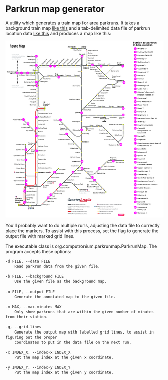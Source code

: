 # Parkrun map generator

A utility which generates a train map for area parkruns.  It takes a background train
map [like this](resources/source.png) and a tab-delimited data file of parkrun location
data [like this](resources/parkruns.csv) and produces a map like this:

![East Anglia parkruns by train](output/GreaterAngliaParkruns.png)

You'll probably want to do multiple runs, adjusting the data file to correctly place the
markers.  To assist with this process, set the flag to generate the output file with
marked grid lines.

The executable class is org.computronium.parkrunmap.ParkrunMap.  The program accepts these options:

    -d FILE, --data FILE
        Read parkrun data from the given file.

    -b FILE, --background FILE
        Use the given file as the background map.

    -o FILE, --output FILE
        Generate the annotated map to the given file.

    -m MAX, --max-minutes MAX
        Only show parkruns that are within the given number of minutes from their station.

    -g, --grid-lines
        Generate the output map with labelled grid lines, to assist in figuring out the proper
        coordinates to put in the data file on the next run.

    -x INDEX_X, --index-x INDEX_X
        Put the map index at the given x coordinate.

    -y INDEX_Y, --index-y INDEX_Y
        Put the map index at the given y coordinate.
